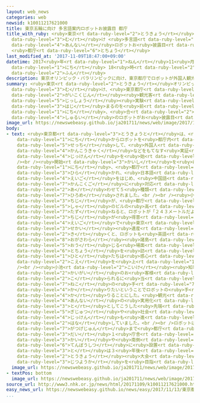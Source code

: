 ```yaml
---
layout: web_news
categories: web
newsid: k10011217621000
title: 東京五輪に向け 多言語案内ロボットお披露目 都庁
title_with_ruby: <ruby>東京<rt data-ruby-level="2">とうきょう</rt></ruby><ruby>五輪<rt data-ruby-level="4">ごりん</rt></ruby>に<ruby>向<rt
  data-ruby-level="3">む</rt></ruby>け <ruby>多言語<rt data-ruby-level="2">たげんご</rt></ruby><ruby>案内<rt
  data-ruby-level="4">あんない</rt></ruby>ロボットお<ruby>披露目<rt data-ruby-level="7">ひろめ</rt></ruby>
  <ruby>都庁<rt data-ruby-level="6">とちょう</rt></ruby>
last_modified_at: '2017-11-09T18:47:00+09:00'
datetime: 2017<ruby>年<rt data-ruby-level="1">ねん</rt></ruby>11<ruby>月<rt data-ruby-level="1">がつ</rt></ruby>09<ruby>日<rt
  data-ruby-level="1">にち</rt></ruby> 18<ruby>時<rt data-ruby-level="2">じ</rt></ruby>47<ruby>分<rt
  data-ruby-level="2">ふん</rt></ruby>
description: 東京オリンピック・パラリンピックに向け、東京都庁でロボットが外国人観光客などをもてなす実証実験が始まるのを前に９日、合わせて５種類のロボットがお披露目されました。
summary: <ruby>東京<rt data-ruby-level="2">とうきょう</rt></ruby>オリンピック・パラリンピックに<ruby>向<rt
  data-ruby-level="3">む</rt></ruby>け、<ruby>東京都庁<rt data-ruby-level="6">とうきょうとちょう</rt></ruby>でロボットが<ruby>外国人<rt
  data-ruby-level="2">がいこくじん</rt></ruby><ruby>観光客<rt data-ruby-level="4">かんこうきゃく</rt></ruby>などをもてなす<ruby>実証<rt
  data-ruby-level="5">じっしょう</rt></ruby><ruby>実験<rt data-ruby-level="4">じっけん</rt></ruby>が<ruby>始<rt
  data-ruby-level="3">はじ</rt></ruby>まるのを<ruby>前<rt data-ruby-level="2">まえ</rt></ruby>に９<ruby>日<rt
  data-ruby-level="1">にち</rt></ruby>、<ruby>合<rt data-ruby-level="2">あ</rt></ruby>わせて５<ruby>種類<rt
  data-ruby-level="4">しゅるい</rt></ruby>のロボットがお<ruby>披露目<rt data-ruby-level="7">ひろめ</rt></ruby>されました。
image_url: https://newswebeasy.github.io/ja201711/news/web/image/2017/11/09/K10011217621_1711091836_1711091837_01_02.jpg
body:
- text: <ruby>東京都<rt data-ruby-level="3">とうきょうと</rt></ruby>は、<ruby>今月<rt data-ruby-level="2">こんげつ</rt></ruby>１３<ruby>日<rt
    data-ruby-level="1">にち</rt></ruby>からロボットを<ruby>都庁内<rt data-ruby-level="6">とちょうない</rt></ruby>に<ruby>設置<rt
    data-ruby-level="5">せっち</rt></ruby>して、<ruby>外国人<rt data-ruby-level="2">がいこくじん</rt></ruby><ruby>観光客<rt
    data-ruby-level="4">かんこうきゃく</rt></ruby>などをもてなす<ruby>実証<rt data-ruby-level="5">じっしょう</rt></ruby><ruby>実験<rt
    data-ruby-level="4">じっけん</rt></ruby>を<ruby>始<rt data-ruby-level="3">はじ</rt></ruby>めることにしています。<br
    /><br /><ruby>開始<rt data-ruby-level="3">かいし</rt></ruby>を<ruby>前<rt data-ruby-level="2">まえ</rt></ruby>に９<ruby>日<rt
    data-ruby-level="1">にち</rt></ruby>、<ruby>都庁<rt data-ruby-level="6">とちょう</rt></ruby>でイベントが<ruby>開<rt
    data-ruby-level="3">ひら</rt></ruby>かれ、<ruby>日本語<rt data-ruby-level="2">にほんご</rt></ruby>と<ruby>英語<rt
    data-ruby-level="4">えいご</rt></ruby>をはじめ、<ruby>中国語<rt data-ruby-level="2">ちゅうごくご</rt></ruby>や<ruby>韓国語<rt
    data-ruby-level="7">かんこくご</rt></ruby>に<ruby>対応<rt data-ruby-level="5">たいおう</rt></ruby>するタイプなど<ruby>合<rt
    data-ruby-level="2">あ</rt></ruby>わせて５<ruby>種類<rt data-ruby-level="4">しゅるい</rt></ruby>のロボットがお<ruby>披露目<rt
    data-ruby-level="7">ひろめ</rt></ruby>されました。<br /><br /><ruby>小池<rt data-ruby-level="2">こいけ</rt></ruby><ruby>知事<rt
    data-ruby-level="3">ちじ</rt></ruby>が、<ruby>都庁<rt data-ruby-level="6">とちょう</rt></ruby><ruby>舎<rt
    data-ruby-level="5">しゃ</rt></ruby>のビルの<ruby>高<rt data-ruby-level="2">たか</rt></ruby>さを<ruby>尋<rt
    data-ruby-level="7">たず</rt></ruby>ねると、ロボットが「２４３メートルだよ」と<ruby>答<rt data-ruby-level="2">こた</rt></ruby>えたほか、<ruby>知事<rt
    data-ruby-level="3">ちじ</rt></ruby>が<ruby>得意<rt data-ruby-level="4">とくい</rt></ruby>の<ruby>英語<rt
    data-ruby-level="4">えいご</rt></ruby>で<ruby>東京<rt data-ruby-level="2">とうきょう</rt></ruby>の<ruby>世界<rt
    data-ruby-level="3">せかい</rt></ruby><ruby>遺産<rt data-ruby-level="6">いさん</rt></ruby>について<ruby>聞<rt
    data-ruby-level="2">き</rt></ruby>くと、ロボットも<ruby>英語<rt data-ruby-level="4">えいご</rt></ruby>で「<ruby>小笠原<rt
    data-ruby-level="8">おがさわら</rt></ruby><ruby>諸島<rt data-ruby-level="6">しょとう</rt></ruby>です」と<ruby>応<rt
    data-ruby-level="5">おう</rt></ruby>じる<ruby>場面<rt data-ruby-level="3">ばめん</rt></ruby>もあり、<ruby>都庁<rt
    data-ruby-level="6">とちょう</rt></ruby>を<ruby>訪<rt data-ruby-level="7">おとず</rt></ruby>れた<ruby>人<rt
    data-ruby-level="1">ひと</rt></ruby>たちは<ruby>感心<rt data-ruby-level="3">かんしん</rt></ruby>の<ruby>声<rt
    data-ruby-level="2">こえ</rt></ruby>を<ruby>上<rt data-ruby-level="1">あ</rt></ruby>げていました。<br
    /><br /><ruby>小池<rt data-ruby-level="2">こいけ</rt></ruby><ruby>知事<rt data-ruby-level="3">ちじ</rt></ruby>は「これから<ruby>海外<rt
    data-ruby-level="2">かいがい</rt></ruby>のお<ruby>客様<rt data-ruby-level="3">きゃくさま</rt></ruby>が<ruby>来<rt
    data-ruby-level="2">こ</rt></ruby>られるに<ruby>当<rt data-ruby-level="2">あ</rt></ruby>たり、<ruby>猫<rt
    data-ruby-level="7">ねこ</rt></ruby>の<ruby>手<rt data-ruby-level="7">て</rt></ruby>も<ruby>借<rt
    data-ruby-level="4">か</rt></ruby>りたいということでロボットの<ruby>手<rt data-ruby-level="1">て</rt></ruby>を<ruby>借<rt
    data-ruby-level="4">か</rt></ruby>りることにした。<ruby>観光<rt data-ruby-level="4">かんこう</rt></ruby><ruby>案内<rt
    data-ruby-level="4">あんない</rt></ruby>の<ruby>実用化<rt data-ruby-level="3">じつようか</rt></ruby>とともに、<ruby>都<rt
    data-ruby-level="3">と</rt></ruby>としてこうした<ruby>先端<rt data-ruby-level="7">せんたん</rt></ruby><ruby>技術<rt
    data-ruby-level="5">ぎじゅつ</rt></ruby>や<ruby>社会<rt data-ruby-level="2">しゃかい</rt></ruby><ruby>実験<rt
    data-ruby-level="4">じっけん</rt></ruby>も<ruby>進<rt data-ruby-level="3">すす</rt></ruby>めていきたい」と<ruby>話<rt
    data-ruby-level="2">はな</rt></ruby>していました。<br /><br />ロボットは、<ruby>来年<rt data-ruby-level="2">らいねん</rt></ruby>２<ruby>月下旬<rt
    data-ruby-level="7">がつげじゅん</rt></ruby>まで<ruby>都庁<rt data-ruby-level="6">とちょう</rt></ruby><ruby>第<rt
    data-ruby-level="3">だい</rt></ruby>１<ruby>庁舎<rt data-ruby-level="6">ちょうしゃ</rt></ruby>の２<ruby>階<rt
    data-ruby-level="3">かい</rt></ruby>や<ruby>南側<rt data-ruby-level="4">みなみがわ</rt></ruby><ruby>展望室<rt
    data-ruby-level="6">てんぼうしつ</rt></ruby>に<ruby>設置<rt data-ruby-level="5">せっち</rt></ruby>され、<ruby>都<rt
    data-ruby-level="3">と</rt></ruby>は３<ruby>年後<rt data-ruby-level="2">ねんご</rt></ruby>の<ruby>東京<rt
    data-ruby-level="2">とうきょう</rt></ruby><ruby>大会<rt data-ruby-level="2">たいかい</rt></ruby>での<ruby>実用化<rt
    data-ruby-level="3">じつようか</rt></ruby>を<ruby>目指<rt data-ruby-level="3">めざ</rt></ruby>しています。
  image_url: https://newswebeasy.github.io/ja201711/news/web/image/2017/11/09/K10011217621_1711091836_1711091837_01_05.jpg
- textPos: bottom
  image_url: https://newswebeasy.github.io/ja201711/news/web/image/2017/11/09/K10011217621_1711091836_1711091837_01_03.jpg
source_url: http://www3.nhk.or.jp/news/html/20171109/k10011217621000.html
easy_news_url: https://newswebeasy.github.io/news/easy/2017/11/13/東京都-いろいろな国のことばで案内するロボットの実験
...
```

